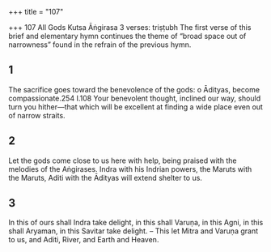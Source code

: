 +++
title = "107"

+++
107
All Gods
Kutsa Āṅgirasa
3 verses: triṣṭubh
The first verse of this brief and elementary hymn continues the theme of “broad  space out of narrowness” found in the refrain of the previous hymn.
## 1
The sacrifice goes toward the benevolence of the gods: o Ādityas, become  compassionate.254 I.108
Your benevolent thought, inclined our way, should turn you hither—that  which will be excellent at finding a wide place even out of narrow
straits.
## 2
Let the gods come close to us here with help, being praised with the  melodies of the Aṅgirases.
Indra with his Indrian powers, the Maruts with the Maruts, Aditi with  the Ādityas will extend shelter to us.
## 3
In this of ours shall Indra take delight, in this shall Varuṇa, in this Agni,  in this shall Aryaman, in this Savitar take delight.
– This let Mitra and Varuṇa grant to us, and Aditi, River, and Earth and  Heaven.